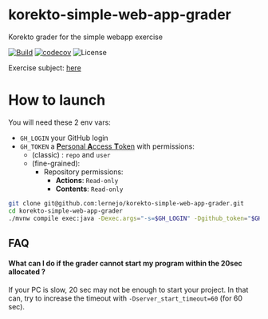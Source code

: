 # korekto-simple-web-app-grader
Korekto grader for the simple webapp exercise

[![Build](https://github.com/lernejo/korekto-simple-web-app-grader/actions/workflows/build.yml/badge.svg)](https://github.com/lernejo/korekto-simple-web-app-grader/actions)
[![codecov](https://codecov.io/gh/lernejo/korekto-simple-web-app-grader/branch/main/graph/badge.svg?token=S9Q1TH2AYR)](https://codecov.io/gh/lernejo/korekto-simple-web-app-grader)
![License](https://img.shields.io/badge/License-Elastic_License_v2-blue)

Exercise subject: [here](EXERCISE_fr.adoc)

# How to launch
You will need these 2 env vars:
* `GH_LOGIN` your GitHub login
* `GH_TOKEN` a [**P**ersonal **A**ccess **T**oken](https://docs.github.com/en/authentication/keeping-your-account-and-data-secure/managing-your-personal-access-tokens#creating-a-personal-access-token-classic) with permissions:
    * (classic) : `repo` and `user`
    * (fine-grained):
        * Repository permissions:
            * **Actions**: `Read-only`
            * **Contents**: `Read-only`

```bash
git clone git@github.com:lernejo/korekto-simple-web-app-grader.git
cd korekto-simple-web-app-grader
./mvnw compile exec:java -Dexec.args="-s=$GH_LOGIN" -Dgithub_token="$GH_TOKEN"
```

## FAQ

#### What can I do if the grader cannot start my program within the 20sec allocated ?

If your PC is slow, 20 sec may not be enough to start your project. In that can, try to increase the timeout with `-Dserver_start_timeout=60` (for 60 sec).
